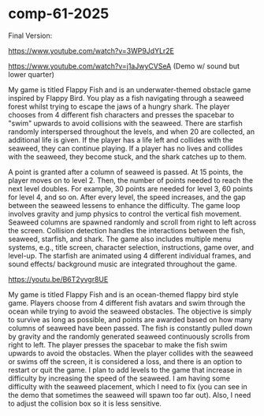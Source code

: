 # comp-61-2025


Final Version: 

https://www.youtube.com/watch?v=3WP9JdYLr2E 

https://www.youtube.com/watch?v=j1aJwyCVSeA   (Demo w/ sound but lower quarter)

My game is titled Flappy Fish and is an underwater-themed obstacle game inspired by Flappy Bird. You play as a fish navigating through a seaweed forest whilst trying to escape the jaws of a hungry shark. The player chooses from 4 different fish characters and presses the spacebar to "swim" upwards to avoid collisions with the seaweed. There are starfish randomly interspersed throughout the levels, and when 20 are collected, an additional life is given. If the player has a life left and collides with the seaweed, they can continue playing. If a player has no lives and collides with the seaweed, they become stuck, and the shark catches up to them. 

A point is granted after a column of seaweed is passed. At 15 points, the player moves on to level 2. Then, the number of points needed to reach the next level doubles. For example, 30 points are needed for level 3, 60 points for level 4, and so on. After every level, the speed increases, and the gap between the seaweed lessens to enhance the difficulty. The game loop involves gravity and jump physics to control the vertical fish movement. Seaweed columns are spawned randomly and scroll from right to left across the screen. Collision detection handles the interactions between the fish, seaweed, starfish, and shark. The game also includes multiple menu systems, e.g., title screen, character selection, instructions, game over, and level-up. The starfish are animated using 4 different individual frames, and sound effects/ background music are integrated throughout the game.



https://youtu.be/B6T2yvgr8UE 

My game is titled Flappy Fish and is an ocean-themed flappy bird style game. Players choose from 4 different fish avatars and swim through the ocean while trying to avoid the seaweed obstacles. The objective is simply to survive as long as possible, and points are awarded based on how many columns of seaweed have been passed.
The fish is constantly pulled down by gravity and the randomly generated seaweed continuously scrolls from right to left. The player presses the spacebar to make the fish swim upwards to avoid the obstacles. When the player collides with the seaweed or swims off the screen, it is considered a loss, and there is an option to restart or quit the game.
I plan to add levels to the game that increase in difficulty by increasing the speed of the seaweed. I am having some difficulty with the seaweed placement, which I need to fix (you can see in the demo that sometimes the seaweed will spawn too far out). Also, I  need to adjust the collision box so it is less sensitive. 
